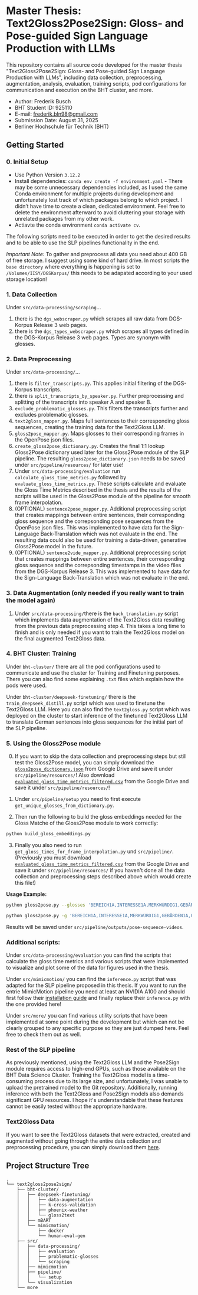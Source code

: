 # Master Thesis: Text2Gloss2Pose2Sign: Gloss- and Pose-guided Sign Language Production with LLMs

This repository contains all source code developed for the master thesis "Text2Gloss2Pose2Sign: Gloss- and Pose-guided Sign Language Production with LLMs", including data collection, preprocessing, augmentation, analysis, evaluation, training scripts, pod configurations for communication and execution on the BHT cluster, and more.

* Author: Frederik Busch
* BHT Student ID: 925110
* E-mail: frederik.bln98@gmail.com
* Submission Date: August 31, 2025
* Berliner Hochschule für Technik (BHT)

## Getting Started

### 0. Initial Setup
* Use Python Version `3.12.2`
* Install dependencies: `conda env create -f environment.yaml` - There may be some unnecessary dependencies included, as I used the same Conda environment for multiple projects during development and unfortunately lost track of which packages belong to which project. I didn’t have time to create a clean, dedicated environment. Feel free to delete the environment afterward to avoid cluttering your storage with unrelated packages from my other work.
* Actiavte the conda environment `conda activate cv`.

The following scripts need to be executed in order to get the desired results and to be able to use the SLP pipelines functionality in the end.

*Important Note:* To gather and preprocess all data you need about 400 GB of free storage. I suggest using some kind of hard drive. In most scripts the `base directory` where everything is happening is set to `/Volumes/IISY/DGSKorpus/` this needs to be adapated according to your used storage location!

### 1. Data Collection
Under `src/data-processing/scraping`...
1. there is the `dgs_webscraper.py` which scrapes all raw data from DGS-Korpus Release 3 web pages.
2. there is the `dgs_types_webscraper.py` which scrapes all types defined in the DGS-Korpus Release 3 web pages. Types are synonym with glosses.

### 2. Data Preprocessing
Under `src/data-processing/`...
1. there is `filter_transcripts.py`. This applies initial filtering of the DGS-Korpus transcripts.
2. there is `split_transcripts_by_speaker.py`. Further preprocessing and splitting of the transcripts into speaker A and speaker B.
3. `exclude_problematic_glosses.py`. This filters the transcripts further and excludes problematic glosses.
4. `text2gloss_mapper.py`. Maps full sentences to their corresponding gloss sequences, creating the training data for the Text2Gloss LLM.
5. `gloss2pose_mapper.py`. Maps glosses to their corresponding frames in the OpenPose json files.
6. `create_gloss2pose_dictionary.py`. Creates the final 1:1 lookup Gloss2Pose dictionary used later for the Gloss2Pose mdoule of the SLP pipeline. The resulting `gloss2pose_dictionary.json` needs to be saved under `src/pipeline/resources/` for later use!
7. Under `src/data-processing/evaluation` run `calculate_gloss_time_metrics.py` followed by `evaluate_gloss_time_metrics.py`. These scripts calculate and evaluate the Gloss Time Metrics described in the thesis and the results of the scripts will be used in the Gloss2Pose module of the pipeline for smooth frame interpolation.
8. (OPTIONAL) `sentence2pose_mapper.py`. Additional preprocessing script that creates mappings between entire sentences, their corresponding gloss sequence and the correpsonding pose sequences from the OpenPose json files. This was implemented to have data for the Sign-Language Back-Translation which was not evaluate in the end. The resulting data could also be used for training a data-driven, generative Gloss2Pose model in the future.
9. (OPTIONAL) `sentence2vide_mapper.py`. Additional preprocessing script that creates mappings between entire sentences, their corresponding gloss sequence and the correpsonding timestamps in the video files from the DGS-Korpus Release 3. This was implemented to have data for the Sign-Language Back-Translation which was not evaluate in the end.

### 3. Data Augmentation (only needed if you really want to train the model again)
1. Under `src/data-processing/`there is the `back_translation.py` script which implements data augmentation of the Text2Gloss data resulting from the previous data preprocessing step 4. This takes a long time to finish and is only needed if you want to train the Text2Gloss model on the final augmented Text2Gloss data.

### 4. BHT Cluster: Training
Under `bht-cluster/` there are all the pod configurations used to communicate and use the cluster for Training and Finetuning purposes. There you can also find some explaining `.txt` files which explain how the pods were used.

Under `bht-cluster/deepseek-finetuning/` there is the `train_deepseek_distill.py` script which was used to finetune the Text2Gloss LLM. Here you can also find the `text2gloss.py` script which was deployed on the cluster to start inference of the finetuned Text2Gloss LLM to translate German sentences into gloss sequences for the initial part of the SLP pipeline.

### 5. Using the Gloss2Pose module
0. If you want to skip the data collection and preprocessing steps but still test the Gloss2Pose model, you can simply download the [`gloss2pose_dictionary.json`](https://drive.google.com/file/d/1rd0UQKMvWefWksdAw8MifO6U9qEM5fZD/view?usp=sharing) from Google Drive and save it under `src/pipeline/resources/`! Also download [`evaluated_gloss_time_metrics_filtered.csv`](https://drive.google.com/file/d/1qP9mZyNJlpuUjV2IuOsCBPXOx7gKX-J9/view?usp=sharing) from the Google Drive and save it under `src/pipeline/resources/`!

1. Under `src/pipeline/setup` you need to first execute `get_unique_glosses_from_dictionary.py`.
2. Then run the following to build the gloss embeddings needed for the Gloss Matche of the Gloss2Pose module to work correctly:
```sh
python build_gloss_embeddings.py
```
3. Finally you also need to run `get_gloss_times_for_frame_interpolation.py` und `src/pipeline/`. (Previously you must download [`evaluated_gloss_time_metrics_filtered.csv`](https://drive.google.com/file/d/1qP9mZyNJlpuUjV2IuOsCBPXOx7gKX-J9/view?usp=sharing) from the Google Drive and save it under `src/pipeline/resources/` if you haven't done all the data collection and preprocessing steps described above which would create this file!)

**Usage Example:**

```sh
python gloss2pose.py --glosses 'BEREICH1A,INTERESSE1A,MERKWÜRDIG1,GEBÄRDEN1A,FASZINIEREND2,GEBÄRDEN1A,SPIELEN2,BEREICH1A,INTERESSE1A,SPIELEN2' --output-filename example-video --config-filename example-config.yml
```

```sh
python gloss2pose.py -g 'BEREICH1A,INTERESSE1A,MERKWÜRDIG1,GEBÄRDEN1A,FASZINIEREND2,GEBÄRDEN1A,SPIELEN2,BEREICH1A,INTERESSE1A,SPIELEN2' -o example-video -c example-config.yml
```

Results will be saved under `src/pipeline/outputs/pose-sequence-videos`.

### Additional scripts:
Under `src/data-processing/evaluation` you can find the scripts that calculate the gloss time metrics and various scripts that were implemented to visualize and plot some of the data for figures used in the thesis.

Under `src/mimicmotion/` you can find the `inference.py` script that was adapted for the SLP pipeline proposed in this thesis. If you want to run the entrie MimicMotion pipeline you need at least an NVIDIA A100 and should first follow their [installation guide](https://github.com/Tencent/MimicMotion?tab=readme-ov-file#quickstart) and finally replace their `inference.py` with the one provided here!

Under `src/more/` you can find various utility scripts that have been implemented at some point during the development but which can not be clearly grouped to any specific purpose so they are just dumped here. Feel free to check them out as well.

### Rest of the SLP pipeline
As previously mentioned, using the Text2Gloss LLM and the Pose2Sign module requires access to high-end GPUs, such as those available on the BHT Data Science Cluster. Training the Text2Gloss model is a time-consuming process due to its large size, and unfortunately, I was unable to upload the pretrained model to the Git repository. Additionally, running inference with both the Text2Gloss and Pose2Sign models also demands significant GPU resources. I hope it's understandable that these features cannot be easily tested without the appropriate hardware.

### Text2Gloss Data
If you want to see the Text2Gloss datasets that were extracted, created and augmented without going through the entire data collection and preprocessing procedure, you can simply download them [here](https://drive.google.com/file/d/1g76BcB9G071Mh6nQa2wuDnc-JRSHKpnj/view?usp=sharing).


## Project Structure Tree
```text
.
└── text2gloss2pose2sign/
    ├── bht-cluster/
    │   ├── deepseek-finetuning/
    │   │   ├── data-augmentation
    │   │   ├── k-cross-validation
    │   │   ├── phoenix-weather
    │   │   └── gloss2text
    │   ├── mBART
    │   └── mimicmotion/
    │       ├── docker
    │       └── human-eval-gen
    ├── src/
    │   ├── data-processing/
    │   │   ├── evaluation
    │   │   ├── problematic-glosses
    │   │   └── scraping
    │   ├── mimicmotion
    │   ├── pipeline/
    │   │   └── setup
    │   └── visualization
    └── more
```
